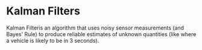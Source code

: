 # Kalman Filters

Kalman Filteris an algorithm that uses noisy sensor measurements (and Bayes' Rule) to produce reliable estimates of unknown quantities (like where a vehicle is likely to be in 3 seconds).

